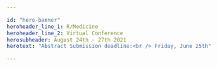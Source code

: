 ```yaml
---

id: "hero-banner"
heroheader_line_1: R/Medicine
heroheader_line_2: Virtual Conference
herosubheader: August 24th - 27th 2021
herotext: "Abstract Submission deadline:<br /> Friday, June 25th"

---
```

